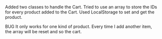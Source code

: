 Added two classes to handle the Cart.
Tried to use an array to store the IDs for every product added to the Cart.
Used LocalStorage to set and get the product.

BUG
It only works for one kind of product. Every time I add another item, the array will be reset and so the cart.
